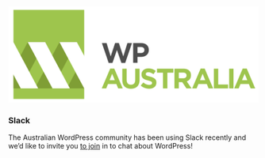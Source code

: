 ![WP Australia](wp-australia-logo.png)

### Slack

The Australian WordPress community has been using Slack recently and we’d like to invite you [to join](https://slackpass.io/wpaustralia) in to chat about WordPress! 

